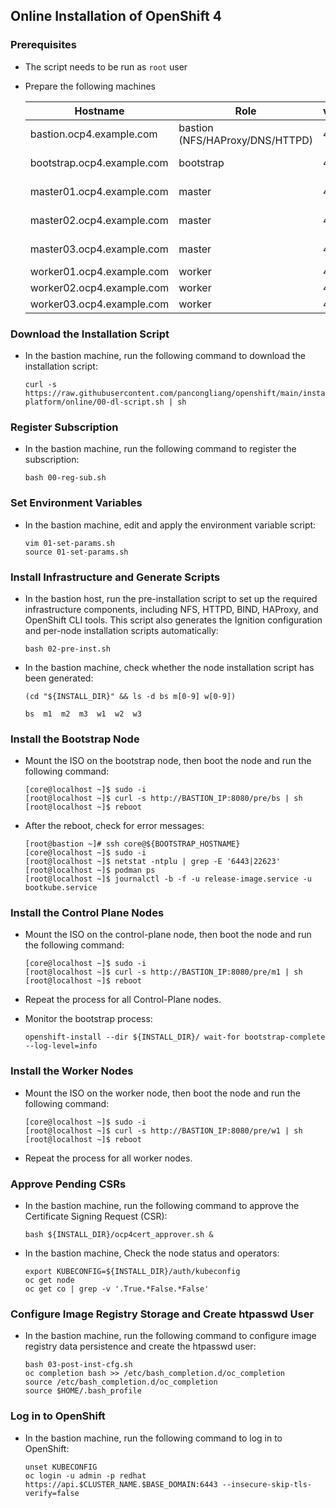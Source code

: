## Online Installation of OpenShift 4

### Prerequisites
* The script needs to be run as `root` user  
* Prepare the following machines  

  | Hostname                    | Role                         | vCPU | RAM  | Storage |
  |-----------------------------|-----------------------------|------|------|---------|
  | bastion.ocp4.example.com    | bastion (NFS/HAProxy/DNS/HTTPD) | 4  |  6 GB  | 100 GB   |
  | bootstrap.ocp4.example.com  | bootstrap                   |  4   | 16 GB | 100 GB  |
  | master01.ocp4.example.com   | master                      |  4   | 16 GB | 100 GB  |
  | master02.ocp4.example.com   | master                      |  4   | 16 GB | 100 GB  |
  | master03.ocp4.example.com   | master                      |  4   | 16 GB | 100 GB  |
  | worker01.ocp4.example.com   | worker                      |  4   |  8 GB | 100 GB  |
  | worker02.ocp4.example.com   | worker                      |  4   |  8 GB | 100 GB  |
  | worker03.ocp4.example.com   | worker                      |  4   |  8 GB | 100 GB  |


### Download the Installation Script

* In the bastion machine, run the following command to download the installation script:

  ```
  curl -s https://raw.githubusercontent.com/pancongliang/openshift/main/installing/any-platform/online/00-dl-script.sh | sh
  ```


### Register Subscription

* In the bastion machine, run the following command to register the subscription:

  ```
  bash 00-reg-sub.sh
  ```


### Set Environment Variables

* In the bastion machine, edit and apply the environment variable script:

  ```
  vim 01-set-params.sh
  source 01-set-params.sh
  ```


### Install Infrastructure and Generate Scripts

* In the bastion host, run the pre-installation script to set up the required infrastructure components, including NFS, HTTPD, BIND, HAProxy, and OpenShift CLI tools.
This script also generates the Ignition configuration and per-node installation scripts automatically:

  ```
  bash 02-pre-inst.sh
  ```

* In the bastion machine, check whether the node installation script has been generated:
  ```
  (cd "${INSTALL_DIR}" && ls -d bs m[0-9] w[0-9])

  bs  m1  m2  m3  w1  w2  w3
  ```


### Install the Bootstrap Node

* Mount the ISO on the bootstrap node, then boot the node and run the following command:

  ```
  [core@localhost ~]$ sudo -i
  [root@localhost ~]$ curl -s http://BASTION_IP:8080/pre/bs | sh
  [root@localhost ~]$ reboot
  ```

* After the reboot, check for error messages:
 
  ```
  [root@bastion ~]# ssh core@${BOOTSTRAP_HOSTNAME}
  [core@localhost ~]$ sudo -i
  [root@localhost ~]$ netstat -ntplu | grep -E '6443|22623'
  [root@localhost ~]$ podman ps
  [root@localhost ~]$ journalctl -b -f -u release-image.service -u bootkube.service
  ```


### Install the Control Plane Nodes

* Mount the ISO on the control-plane node, then boot the node and run the following command:

  ```
  [core@localhost ~]$ sudo -i
  [root@localhost ~]$ curl -s http://BASTION_IP:8080/pre/m1 | sh
  [root@localhost ~]$ reboot
  ```
* Repeat the process for all Control-Plane nodes.
  
* Monitor the bootstrap process:

  ```
  openshift-install --dir ${INSTALL_DIR}/ wait-for bootstrap-complete --log-level=info
  ```


### Install the Worker Nodes

* Mount the ISO on the worker node, then boot the node and run the following command:
  
  ```
  [core@localhost ~]$ sudo -i
  [root@localhost ~]$ curl -s http://BASTION_IP:8080/pre/w1 | sh
  [root@localhost ~]$ reboot
  ```

* Repeat the process for all worker nodes.


### Approve Pending CSRs

* In the bastion machine, run the following command to approve the Certificate Signing Request (CSR):
  
  ```
  bash ${INSTALL_DIR}/ocp4cert_approver.sh &
  ```

* In the bastion machine, Check the node status and operators:

  ```
  export KUBECONFIG=${INSTALL_DIR}/auth/kubeconfig
  oc get node
  oc get co | grep -v '.True.*False.*False'
  ```


### Configure Image Registry Storage and Create htpasswd User
* In the bastion machine, run the following command to configure image registry data persistence and create the htpasswd user:

  ```
  bash 03-post-inst-cfg.sh
  oc completion bash >> /etc/bash_completion.d/oc_completion
  source /etc/bash_completion.d/oc_completion
  source $HOME/.bash_profile
  ```


### Log in to OpenShift

* In the bastion machine, run the following command to log in to OpenShift:

  ```
  unset KUBECONFIG
  oc login -u admin -p redhat https://api.$CLUSTER_NAME.$BASE_DOMAIN:6443 --insecure-skip-tls-verify=false
  ```
